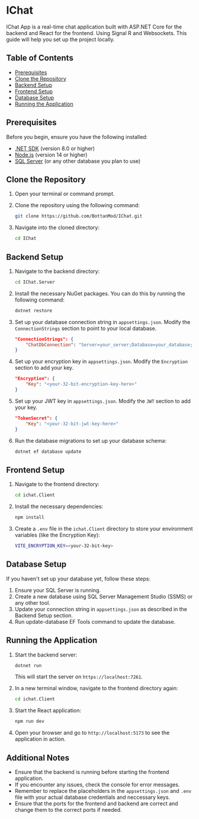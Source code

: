 # IChat

IChat App is a real-time chat application built with ASP.NET Core for the backend and React for the frontend. Using Signal R and Websockets. This guide will help you set up the project locally.

## Table of Contents

- [Prerequisites](#prerequisites)
- [Clone the Repository](#clone-the-repository)
- [Backend Setup](#backend-setup)
- [Frontend Setup](#frontend-setup)
- [Database Setup](#database-setup)
- [Running the Application](#running-the-application)

## Prerequisites

Before you begin, ensure you have the following installed:

- [.NET SDK](https://dotnet.microsoft.com/download) (version 8.0 or higher)
- [Node.js](https://nodejs.org/) (version 14 or higher)
- [SQL Server](https://www.microsoft.com/en-us/sql-server/sql-server-downloads) (or any other database you plan to use)

## Clone the Repository

1. Open your terminal or command prompt.
2. Clone the repository using the following command:

   ```bash
   git clone https://github.com/BottanMod/IChat.git
   ```

3. Navigate into the cloned directory:

   ```bash
   cd IChat
   ```

## Backend Setup

1. Navigate to the backend directory:

   ```bash
   cd IChat.Server
   ```

2. Install the necessary NuGet packages. You can do this by running the following command:

   ```bash
   dotnet restore
   ```

3. Set up your database connection string in `appsettings.json`. Modify the `ConnectionStrings` section to point to your local database.

   ```json
   "ConnectionStrings": {
       "ChatDbConnection": "Server=your_server;Database=your_database;User Id=your_user;Password=your_password;"
   }
   ```

4. Set up your encryption key in `appsettings.json`. Modify the `Encryption` section to add your key.

   ```json
   "Encryption": {
       "Key": "<your-32-bit-encryption-key-here>"
   }
   ```

5. Set up your JWT key in `appsettings.json`. Modify the `JWT` section to add your key.

   ```json
   "TokenSecret": {
       "Key": "<your-32-bit-jwt-key-here>"
   }
   ```

6. Run the database migrations to set up your database schema:

   ```bash
   dotnet ef database update
   ```

## Frontend Setup

1. Navigate to the frontend directory:

   ```bash
   cd ichat.Client
   ```

2. Install the necessary dependencies:

   ```bash
   npm install
   ```

3. Create a `.env` file in the `ichat.Client` directory to store your environment variables (like the Encryption Key):

   ```bash
   VITE_ENCRYPTION_KEY=<your-32-bit-key>
   ```

## Database Setup

If you haven't set up your database yet, follow these steps:

1. Ensure your SQL Server is running.
2. Create a new database using SQL Server Management Studio (SSMS) or any other tool.
3. Update your connection string in `appsettings.json` as described in the Backend Setup section.
4. Run update-database EF Tools command to update the database.

## Running the Application

1. Start the backend server:

   ```bash
   dotnet run
   ```

   This will start the server on `https://localhost:7261`.

2. In a new terminal window, navigate to the frontend directory again:

   ```bash
   cd ichat.Client
   ```

3. Start the React application:

   ```bash
   npm run dev
   ```

4. Open your browser and go to `http://localhost:5173` to see the application in action.

## Additional Notes

- Ensure that the backend is running before starting the frontend application.
- If you encounter any issues, check the console for error messages.
- Remember to replace the placeholders in the `appsettings.json` and `.env` file with your actual database credentials and neccessary keys.
- Ensure that the ports for the frontend and backend are correct and change them to the correct ports if needed.